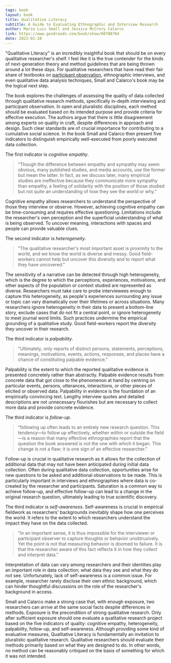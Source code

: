 ```yaml
---
tags: book
layout: book
title: Qualitative Literacy
subtitle: A Guide to Evaluating Ethnographic and Interview Research
author: Mario Luis Small and Jessica McCrory Calarco
link: https://www.goodreads.com/book/show/60788764
date: 2023-01-20
---
```


"Qualitative Literacy" is an incredibly insightful book that should be on every qualitative researcher's shelf.
I feel like it is the true contender for the kinds of next-generation theory and method guidelines that are being thrown around a lot these days.
For qualitative researchers that have read their fair share of textbooks on [participant observation](../participant-observation), ethnographic interviews, and even qualitative data analysis techniques, Small and Calarco's book may be the logical next step.

The book explores the challenges of assessing the quality of data collected through qualitative research methods, specifically in-depth interviewing and participant observation.
In open and pluralistic disciplines, each method should be evaluated based on its intended purpose and provide criteria for effective execution.
The authors argue that there is little disagreement among experts on quality in craft, despite differences in approach and design.
Such clear standards are of crucial importance for contributing to a cumulative social science.
In the book Small and Calarco then present five indicators to distinguish empirically well-executed from poorly executed data collection.

The first indicator is _cognitive empathy_.

> "Though the difference between empathy and sympathy may seem obvious, many published studies, and media accounts, use the former but mean the latter. In fact, as we discuss later, many empirical studies are ineffective because they communicate more sympathy than empathy, a feeling of solidarity with the position of those studied but not quite an understanding of how they see the world or why."

Cognitive empathy allows researchers to understand the perspective of those they interview or observe.
However, achieving cognitive empathy can be time-consuming and requires effective questioning.
Limitations include the researcher's own perception and the superficial understanding of what is being observed.
To uncover meaning, interactions with spaces and people can provide valuable clues.

The second indicator is _heterogeneity_.

> "The qualitative researcher's most important asset is proximity to the world, and we know the world is diverse and messy. Good field-workers cannot help but uncover this diversity and to report what they have uncovered."

The sensitivity of a narrative can be detected through high heterogeneity, which is the degree to which the perceptions, experiences, motivations, and other aspects of the population or context studied are represented as diverse.
Researchers must take care to probe interviewees enough to capture this heterogeneity, as people's experiences surrounding any issue or topic can vary dramatically over their lifetimes or across situations.
Many researchers ignore heterogeneity in their data to present a bottom-line story, exclude cases that do not fit a central point, or ignore heterogeneity to meet journal word limits.
Such practices undermine the empirical grounding of a qualitative study.
Good field-workers report the diversity they uncover in their research.

The third indicator is _palpability_.

> "Ultimately, only reports of distinct persons, statements, perceptions, meanings, motivations, events, actions, responses, and places have a chance of constituting palpable evidence."

Palpability is the extent to which the reported qualitative evidence is presented concretely rather than abstractly.
Palpable evidence results from concrete data that got close to the phenomenon at hand by centring on particular events, persons, utterances, interactions, or other pieces of elicited or observed data.
Palpability in evidence is the foundation of an empirically convincing text.
Lengthy interview quotes and detailed descriptions are not unnecessary flourishes but are necessary to collect more data and provide concrete evidence.

The third indicator is _follow-up_.

> "following up often leads to an entirely new research question. This tendency—to follow up effectively, whether within or outside the field—is a reason that many effective ethnographies report that the question the book answered is not the one with which it began. This change is not a flaw; it is one sign of an effective researcher."

Follow-up is crucial in qualitative research as it allows for the collection of additional data that may not have been anticipated during initial data collection.
Often during qualitative data collection, opportunities arise for new questions to be asked and additional observations to be made.
This is particularly important in interviews and ethnographies where data is co-created by the researcher and participants.
Saturation is a common way to achieve follow-up, and effective follow-up can lead to a change in the original research question, ultimately leading to true scientific discovery.

The third indicator is _self-awareness_.
Self-awareness is crucial in empirical fieldwork as researchers' backgrounds inevitably shape how one perceives the world.
It refers to the extent to which researchers understand the impact they have on the data collected.

> "In an important sense, it is thus impossible for the interviewer or participant observer to capture thoughts or behavior unobtrusively. Yet the point is not that measuring behavior is doomed to failure. It is that the researcher aware of this fact reflects it in how they collect and interpret data."

Interpretation of data can vary among researchers and their identities play an important role in data collection; what data they see and what they do not see.
Unfortunately, lack of self-awareness is a common issue.
For example, researcher rarely disclose their own ethnic background, which can hinder thoughtful discussions on the role of the researcher's background in access.

Small and Calarco make a strong case that, with enough exposure, two researchers can arrive at the same social facts despite differences in methods.
Exposure is the precondition of strong qualitative research.
Only after sufficient exposure should one evaluate a qualitative research project based on the five indicators of quality: cognitive empathy, heterogeneity, palpability, follow-up, and self-awareness.
Although providing some kind of evaluative measures, Qualitative Literacy is fundamentally an invitation to pluralistic qualitative research.
Qualitative researchers should evaluate their methods primarily based on what they are designed to do.
In other words, no method can be reasonably critiqued on the basis of something for which it was not intended.
